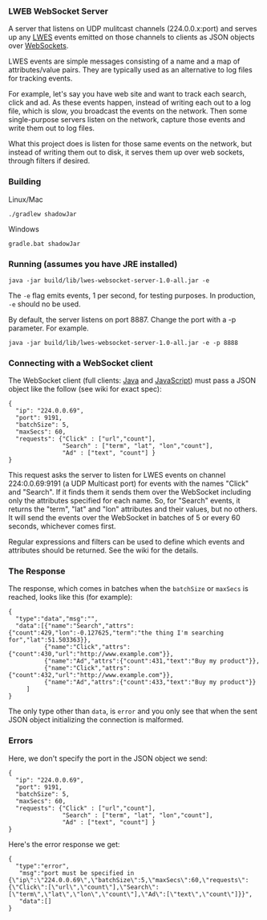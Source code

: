 ### LWEB WebSocket Server

A server that listens on UDP mulitcast channels (224.0.0.x:port) and serves up any [LWES](https://github.com/lwes/) events emitted on those channels to clients as JSON objects over [WebSockets](https://tools.ietf.org/html/rfc6455).

LWES events are simple messages consisting of a name and a map of attributes/value pairs. They are typically used as an alternative to log files for tracking events.

For example, let's say you have web site and want to track each search, click and ad. As these events happen, instead of writing each out to a log file, which is slow, you broadcast the events on the network. Then some single-purpose servers listen on the network, capture those events and write them out to log files.

What this project does is listen for those same events on the network, but instead of writing them out to disk, it serves them up over web sockets, through filters if desired.

### Building
Linux/Mac
```
./gradlew shadowJar
```
Windows
```
gradle.bat shadowJar
```

### Running (assumes you have JRE installed)

```
java -jar build/lib/lwes-websocket-server-1.0-all.jar -e
```
The ```-e``` flag emits events, 1 per second, for testing purposes. In production, ```-e``` should no be used.

By default, the server listens on port 8887. Change the port with a -p parameter. For example.

```
java -jar build/lib/lwes-websocket-server-1.0-all.jar -e -p 8888
```

### Connecting with a WebSocket client

The WebSocket client (full clients: [Java](http://localhost:8080/) and [JavaScript](http://localhost:8080/)) must pass a JSON object like the follow (see wiki for exact spec):

```
{
  "ip": "224.0.0.69",
  "port": 9191,
  "batchSize": 5,
  "maxSecs": 60,
  "requests": {"Click" : ["url","count"],
               "Search" : ["term", "lat", "lon","count"],
               "Ad" : ["text", "count"] }
}
```

This request asks the server to listen for LWES events on channel 224:0.0.69:9191 (a UDP Multicast port) for events with the names "Click" and "Search". If it finds them it sends them over the WebSocket including only the attributes specified for each name. So, for "Search" events, it returns the "term", "lat" and "lon" attributes and their values, but no others. It will send the events over the WebSocket in batches of 5 or every 60 seconds, whichever comes first.

Regular expressions and filters can be used to define which events and attributes should be returned. See the wiki for the details.

### The Response

The response, which comes in batches when the ```batchSize``` or ```maxSecs``` is reached, looks like this (for example):
```
{
  "type":"data","msg":"",
  "data":[{"name":"Search","attrs":{"count":429,"lon":-0.127625,"term":"the thing I'm searching for","lat":51.503363}},
          {"name":"Click","attrs":{"count":430,"url":"http://www.example.com"}},
          {"name":"Ad","attrs":{"count":431,"text":"Buy my product"}},
          {"name":"Click","attrs":{"count":432,"url":"http://www.example.com"}},
          {"name":"Ad","attrs":{"count":433,"text":"Buy my product"}}
	 ]
}
```
The only type other than ```data```, is ```error``` and you only see that when the sent JSON object initializing the connection is malformed.

### Errors

Here, we don't specify the port in the JSON object we send:

```
{
  "ip": "224.0.0.69",
  "port": 9191,
  "batchSize": 5,
  "maxSecs": 60,
  "requests": {"Click" : ["url","count"],
               "Search" : ["term", "lat", "lon","count"],
               "Ad" : ["text", "count"] }
}
```
Here's the error response we get:
```
{
  "type":"error",
   "msg":"port must be specified in {\"ip\":\"224.0.0.69\",\"batchSize\":5,\"maxSecs\":60,\"requests\":{\"Click\":[\"url\",\"count\"],\"Search\":[\"term\",\"lat\",\"lon\",\"count\"],\"Ad\":[\"text\",\"count\"]}}",
   "data":[]
}
```






